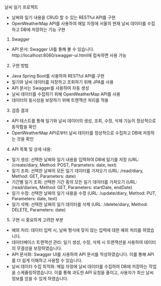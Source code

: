 날씨 일기 프로젝트
 - 날짜와 일기 내용을 CRUD 할 수 있는 RESTful API를 구현
 - OpenWeatherMap API를 사용하여 매일 자정에 서울의 현재 날씨 데이터를 수집하고 DB에 저장하는 기능 구현

1. Swagger
 - API 문서: Swagger UI를 통해 볼 수 있습니다. http://localhost:8080/swagger-ui.html에 접속하면 사용 가능

2. 구현 방법
 - Java Spring Boot를 사용하여 RESTful API를 구현
 - 일기와 날씨 데이터를 저장하고 조회하기 위해 JPA를 사용
 - API 문서는 Swagger를 사용하여 자동 생성
 - 날씨 데이터를 수집하기 위해 OpenWeatherMap API를 사용
 - 데이터의 동시성을 보장하기 위해 트랜잭션 처리를 적용

3. 검증 결과
 - API 테스트를 통해 일기와 날씨 데이터의 생성, 조회, 수정, 삭제 기능이 정상적으로 동작함을 확인
 - OpenWeatherMap API로부터 날씨 데이터를 정상적으로 수집하고 DB에 저장하는 것을 확인

4. API 목록 및 상세 내용:
 - 일기 생성: 선택한 날짜와 일기 내용을 입력하여 DB에 일기를 저장
   (URL: /create/diary, Method: POST, Parameters: date, text)
 - 일기 조회: 선택한 날짜의 모든 일기 데이터를 가져오기
   (URL: /read/diary, Method: GET, Parameters: date)
 - 기간별 일기 조회: 선택한 기간 중의 모든 일기 데이터를 가져오기
   (URL: /read/diaries, Method: GET, Parameters: startDate, endDate)
 - 일기 수정: 선택한 날짜의 일기 내용을 수정
   (URL: /update/diary, Method: PUT, Parameters: date, text)
 - 일기 삭제: 선택한 날짜의 일기 데이터를 삭제
   (URL: /delete/diary, Method: DELETE, Parameters: date)

5. 구현 시 중요하게 고려한 부분
 - 예외 처리: 데이터 입력 시, 날짜 형식에 맞지 않는 입력에 대한 예외 처리를 하였습니다.
 - 데이터베이스 트랜잭션 관리: 일기 생성, 수정, 삭제 시 트랜잭션을 사용하여 데이터의 무결성을 보장하였습니다.
 - API 문서화: Swagger UI를 사용하여 API 문서를 작성하였습니다. 이를 통해 API를 더 쉽게 이해하고 사용할 수 있습니다.
 - 날씨 데이터 수집 최적화: 매일 자정에 날씨 데이터를 수집하여 DB에 저장하는 작업을 스케쥴링하였습니다. 이를 통해 과도한 API 요청을 줄이고, 사용자가 최신 날씨 정보를 얻을 수 있게 하였습니다.
